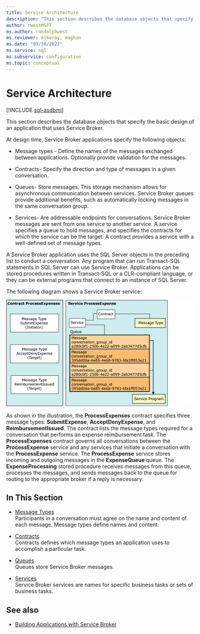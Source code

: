 ```yaml
---
title: Service Architecture
description: "This section describes the database objects that specify the basic design of an application that uses Service Broker."
author: rwestMSFT
ms.author: randolphwest
ms.reviewer: mikeray, maghan
ms.date: "03/30/2022"
ms.service: sql
ms.subservice: configuration
ms.topic: conceptual
---
```


# Service Architecture

[!INCLUDE [sql-asdbmi](../../includes/applies-to-version/sql-asdbmi.md)]

This section describes the database objects that specify the basic design of an application that uses Service Broker.

At design time, Service Broker applications specify the following objects:

- Message types - Define the names of the messages exchanged between applications. Optionally provide validation for the messages.

- Contracts- Specify the direction and type of messages in a given conversation.

- Queues- Store messages. This storage mechanism allows for asynchronous communication between services. Service Broker queues provide additional benefits, such as automatically locking messages in the same conversation group.

- Services- Are addressable endpoints for conversations. Service Broker messages are sent from one service to another service. A service specifies a queue to hold messages, and specifies the contracts for which the service can be the target. A contract provides a service with a well-defined set of message types.

A Service Broker application uses the SQL Server objects in the preceding list to conduct a conversation. Any program that can run Transact-SQL statements in SQL Server can use Service Broker. Applications can be stored procedures written in Transact-SQL or a CLR-compliant language, or they can be external programs that connect to an instance of SQL Server.

The following diagram shows a Service Broker service:

![Relationship of Service Broker objects](media/broker02.gif "Relationship of Service Broker objects")

As shown in the illustration, the **ProcessExpenses** contract specifies three message types: **SubmitExpense**, **AcceptDenyExpense**, and **ReimbursementIssued**. The contract lists the message types required for a conversation that performs an expense reimbursement task. The **ProcessExpenses** contract governs all conversations between the **ProcessExpense** service and any services that initiate a conversation with the **ProcessExpense** service. The **ProcessExpense** service stores incoming and outgoing messages in the **ExpenseQueue** queue. The **ExpenseProcessing** stored procedure receives messages from this queue, processes the messages, and sends messages back to the queue for routing to the appropriate broker if a reply is necessary.

## In This Section

- [Message Types](message-types.md)  
    Participants in a conversation must agree on the name and content of each message. Message types define names and content.

- [Contracts](contracts.md)  
    Contracts defines which message types an application uses to accomplish a particular task.

- [Queues](queues.md)  
    Queues store Service Broker messages.

- [Services](services.md)  
    Service Broker services are names for specific business tasks or sets of business tasks.

## See also

- [Building Applications with Service Broker](building-applications-with-service-broker.md)
